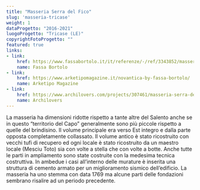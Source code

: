 ```yaml
---
title: "Masseria Serra del Fico"
slug: 'masseria-tricase'
weight: 1 
dataProgetto: "2016-2021"
luogoProgetto: "Tricase (LE)"
copyrightFotoProgetto: ""
featured: true
links:
- link:
    href: https://www.fassabortolo.it/it/referenze/-/ref/3343852/masseria-serra-del-fico
    name: Fassa Bortolo
- link:
    href: https://www.arketipomagazine.it/novantica-by-fassa-bortolo/
    name: Arketipo Magazine
- link:
    href: https://www.archilovers.com/projects/307461/masseria-serra-del-fico.html
    name: Archilovers
---
```

La masseria ha dimensioni ridotte rispetto a tante altre del Salento anche se in questo “territorio del Capo” generalmente sono più piccole rispetto a quelle del brindisino. Il volume principale era verso Est integro e dalla parte opposta completamente collassato.
Il volume antico è stato ricostruito con vecchi tufi di recupero ed ogni locale è stato ricostruito da un maestro locale (Mesciu Toto) sia con volte a stella che con volte a botte. Anche tutte le parti in ampliamento sono state costruite con la medesima tecnica costruttiva. In ambedue i casi all’interno delle murature è inserita una struttura di cemento armato per un miglioramento sismico dell’edificio. La masseria ha uno stemma con data 1769 ma alcune parti delle fondazioni sembrano risalire ad un periodo precedente.